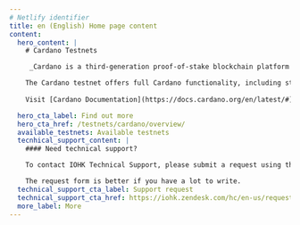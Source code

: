 ```yaml
---
# Netlify identifier
title: en (English) Home page content
content:
  hero_content: |
    # Cardano Testnets

     _Cardano is a third-generation proof-of-stake blockchain platform and home to the ada cryptocurrency. The Cardano testnet sits at the vanguard of the network's development. It provides a sandboxed environment for continuing innovation, harnessing the power of our community to iterate and improve._

    The Cardano testnet offers full Cardano functionality, including stake pool operation, transaction metadata, native tokens, and more. The testnet is open to any stake pool operator, developer, or commercial partner who wishes to join us in building the future. If you are interested in building tools on Cardano, integrating with Cardano, and connecting with the wider developer community, please visit the [Cardano Developer Portal]().
    
    Visit [Cardano Documentation](https://docs.cardano.org/en/latest/#) to read documentation that supports features that are live on Cardano mainnet. If you are interested in building tools on Cardano, integrating with Cardano, and connecting with the wider developer community, please visit the [Cardano Developer Portal](https://developers.cardano.org/home/).

  hero_cta_label: Find out more
  hero_cta_href: /testnets/cardano/overview/
  available_testnets: Available testnets
  tecnhical_support_content: |
    #### Need technical support?

    To contact IOHK Technical Support, please submit a request using the Submit a request form. You can also click on the Support button at the bottom right of your screen.

    The request form is better if you have a lot to write.
  technical_support_cta_label: Support request
  technical_support_cta_href: https://iohk.zendesk.com/hc/en-us/requests/new/
  more_label: More
---
```

